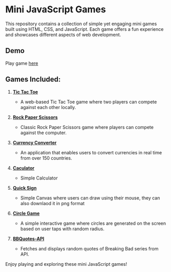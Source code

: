 # Mini JavaScript Games

This repository contains a collection of simple yet engaging mini games built using HTML, CSS, and JavaScript. Each game offers a fun experience and showcases different aspects of web development.

## Demo
Play game [here](https://mini-projects-js-git-main-ubednamas-projects.vercel.app/)

## Games Included:

1. [**Tic Tac Toe**](/tic-tac-toe)
   - A web-based Tic Tac Toe game where two players can compete against each other locally.

2. [**Rock Paper Scissors**](/rockpaperscissors)
   - Classic Rock Paper Scissors game where players can compete against the computer.

3. [**Currency Converter**](/currency-converter)
   - An application that enables users to convert currencies in real time from over 150 countries.

4. [**Caculator**](/Caculator)
   - Simple Calculator
     
5. [**Quick Sign**](/Quick%20Sign)
   - Simple Canvas where users can draw using their mouse, they can also downlaod it in png format

7. [**Circle Game**](/circle-game)
   - A simple interactive game where circles are generated on the screen based on user taps with random radius.

7. [**BBQuotes-API**](/BBQuotes-API)
    - Fetches and displays random quotes of Breaking Bad series from API.


Enjoy playing and exploring these mini JavaScript games!
